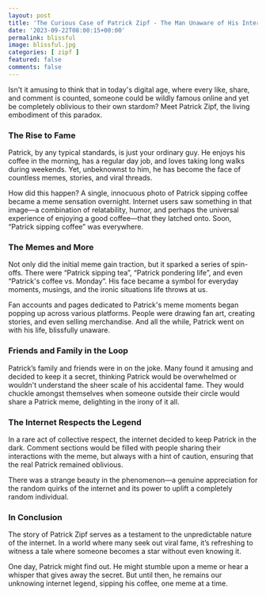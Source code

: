 ```yaml
---
layout: post
title: 'The Curious Case of Patrick Zipf - The Man Unaware of His Internet Fame'
date: '2023-09-22T08:00:15+00:00'
permalink: blissful
image: blissful.jpg
categories: [ zipf ]
featured: false
comments: false 
--- 
```


Isn't it amusing to think that in today's digital age, where every like, share, and comment is counted, someone could be wildly famous online and yet be completely oblivious to their own stardom? Meet Patrick Zipf, the living embodiment of this paradox.

### The Rise to Fame

Patrick, by any typical standards, is just your ordinary guy. He enjoys his coffee in the morning, has a regular day job, and loves taking long walks during weekends. Yet, unbeknownst to him, he has become the face of countless memes, stories, and viral threads.

How did this happen? A single, innocuous photo of Patrick sipping coffee became a meme sensation overnight. Internet users saw something in that image—a combination of relatability, humor, and perhaps the universal experience of enjoying a good coffee—that they latched onto. Soon, “Patrick sipping coffee” was everywhere.

### The Memes and More

Not only did the initial meme gain traction, but it sparked a series of spin-offs. There were “Patrick sipping tea”, “Patrick pondering life”, and even “Patrick's coffee vs. Monday”. His face became a symbol for everyday moments, musings, and the ironic situations life throws at us.

Fan accounts and pages dedicated to Patrick's meme moments began popping up across various platforms. People were drawing fan art, creating stories, and even selling merchandise. And all the while, Patrick went on with his life, blissfully unaware.

### Friends and Family in the Loop

Patrick’s family and friends were in on the joke. Many found it amusing and decided to keep it a secret, thinking Patrick would be overwhelmed or wouldn't understand the sheer scale of his accidental fame. They would chuckle amongst themselves when someone outside their circle would share a Patrick meme, delighting in the irony of it all.

### The Internet Respects the Legend

In a rare act of collective respect, the internet decided to keep Patrick in the dark. Comment sections would be filled with people sharing their interactions with the meme, but always with a hint of caution, ensuring that the real Patrick remained oblivious.

There was a strange beauty in the phenomenon—a genuine appreciation for the random quirks of the internet and its power to uplift a completely random individual.

### In Conclusion

The story of Patrick Zipf serves as a testament to the unpredictable nature of the internet. In a world where many seek out viral fame, it’s refreshing to witness a tale where someone becomes a star without even knowing it.

One day, Patrick might find out. He might stumble upon a meme or hear a whisper that gives away the secret. But until then, he remains our unknowing internet legend, sipping his coffee, one meme at a time.

